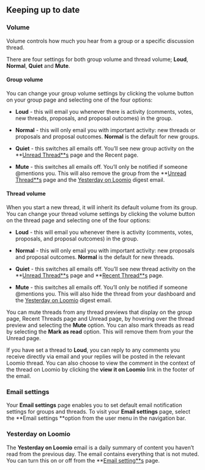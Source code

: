 ## Keeping up to date

### Volume

Volume controls how much you hear from a group or a specific discussion thread.

There are four settings for both group volume and thread volume; **Loud**, **Normal**, **Quiet** and **Mute**.

#### Group volume

You can change your group volume settings by clicking the volume button on your group page and selecting one of the four options:

* **Loud** - this will email you whenever there is activity (comments, votes, new threads, proposals, and proposal outcomes) in the group.

* **Normal** - this will only email you with important activity: new threads or proposals and proposal outcomes. **Normal** is the default for new groups.

* **Quiet** - this switches all emails off. You’ll see new group activity on the **[Unread Thread**s](#heading=h.6w5gow46nqz9) page and the Recent page.

* **Mute** - this switches all emails off. You’ll only be notified if someone @mentions you. This will also remove the group from the **[Unread Thread**s](#heading=h.6w5gow46nqz9) page and the [Yesterday on Loomio](https://www.loomio.org/help#yesterday-on-loomio) digest email.

#### Thread volume

When you start a new thread, it will inherit its default volume from its group. You can change your thread volume settings by clicking the volume button on the thread page and selecting one of the four options:

* **Loud** - this will email you whenever there is activity (comments, votes, proposals, and proposal outcomes) in the group.

* **Normal** - this will only email you with important activity: new proposals and proposal outcomes. **Normal** is the default for new threads.

* **Quiet** - this switches all emails off. You’ll see new thread activity on the **[Unread Thread**s](#heading=h.6w5gow46nqz9) page and **[Recent Thread**s](#heading=h.aobys0nh6em3) page.

* **Mute** - this switches all emails off. You’ll only be notified if someone @mentions you. This will also hide the thread from your dashboard and the [Yesterday on Loomio](https://www.loomio.org/help#yesterday-on-loomio) digest email.

You can mute threads from any thread previews that display on the group page, Recent Threads page and Unread page, by hovering over the thread preview and selecting the **Mute** option. You can also mark threads as read by selecting the **Mark as read** option. This will remove them from your the Unread page.

If you have set a thread to **Loud**, you can reply to any comments you receive directly via email and your replies will be posted in the relevant Loomio thread. You can also choose to view the comment in the context of the thread on Loomio by clicking the **view it on Loomio** link in the footer of the email.

### Email settings

Your **Email settings** page enables you to set default email notification settings for groups and threads. To visit your **Email settings** page, select the **Email settings **option from the user menu in the navigation bar.

### Yesterday on Loomio

The **Yesterday on Loomio** email is a daily summary of content you haven’t read from the previous day. The email contains everything that is not muted. You can turn this on or off from the **[Email setting**s](#heading=h.hq1pg6teo94y) page.

